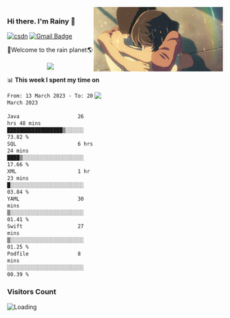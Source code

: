 <img  align='right' height="150" src="https://github.com/LikeRainDay/LikeRainDay/blob/master/pic/img_rain_1.gif?raw=true">



### Hi there. I'm Rainy :lemon:

[![csdn](https://img.shields.io/badge/-csdn-c14438?style=flat-square&logo=c&logoColor=white)](https://blog.csdn.net/qq_15807167)
[![Gmail Badge](https://img.shields.io/badge/-gmail-c14438?style=flat-square&logo=Gmail&logoColor=white&link=mailto:houshuai0816@gmail.com)](mailto:houshuai0816@gmail.com)

🚀Welcome to the rain planet🌎

<center>
<img align='center'  src="https://source.unsplash.com/random/1200x600">
</center>

📊 **This week I spent my time on**

<img align='right'   width="300" src="https://github-readme-stats.vercel.app/api?username=LikeRainDay&show_icons=true&title_color=fff&icon_color=79ff97&text_color=9f9f9f&bg_color=151515&count_private=true">

<!--START_SECTION:waka-->

```text
From: 13 March 2023 - To: 20 March 2023

Java                   26 hrs 48 mins  ██████████████████▒░░░░░░   73.82 %
SQL                    6 hrs 24 mins   ████▒░░░░░░░░░░░░░░░░░░░░   17.66 %
XML                    1 hr 23 mins    █░░░░░░░░░░░░░░░░░░░░░░░░   03.84 %
YAML                   30 mins         ▒░░░░░░░░░░░░░░░░░░░░░░░░   01.41 %
Swift                  27 mins         ▒░░░░░░░░░░░░░░░░░░░░░░░░   01.25 %
Podfile                8 mins          ░░░░░░░░░░░░░░░░░░░░░░░░░   00.39 %
```

<!--END_SECTION:waka-->

### Visitors Count
<img align="left" src = "https://profile-counter.glitch.me/LikeRainDay/count.svg" alt ="Loading">
